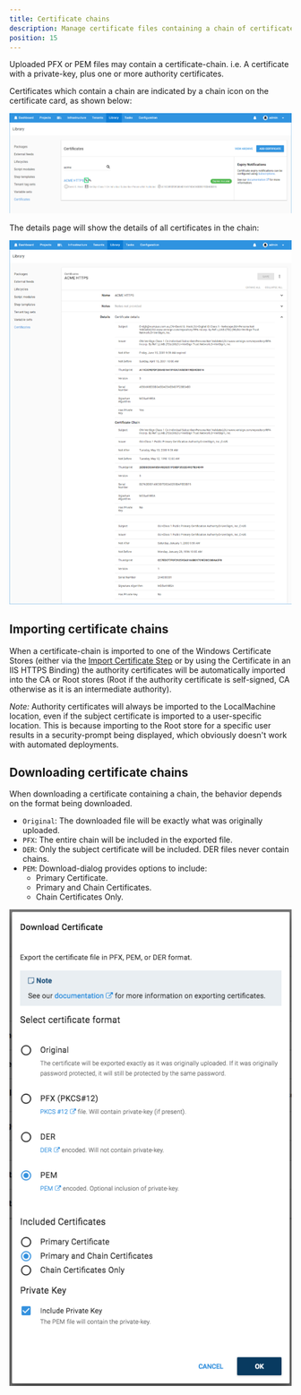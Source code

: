 ```yaml
---
title: Certificate chains
description: Manage certificate files containing a chain of certificates
position: 15
---
```


Uploaded PFX or PEM files may contain a certificate-chain. i.e. A certificate with a private-key, plus one or more authority certificates.

Certificates which contain a chain are indicated by a chain icon on the certificate card, as shown below:

![](images/certificate-chain-card.png "width=500")

The details page will show the details of all certificates in the chain:

![](images/certificate-chain-details.png "width=500")

## Importing certificate chains

When a certificate-chain is imported to one of the Windows Certificate Stores (either via the [Import Certificate Step](import-certificate-step.md) or by using the Certificate in an IIS HTTPS Binding) the authority certificates will be automatically imported into the CA or Root stores (Root if the authority certificate is self-signed, CA otherwise as it is an intermediate authority).   

_Note:_  Authority certificates will always be imported to the LocalMachine location, even if the subject certificate is imported to a user-specific location.
This is because importing to the Root store for a specific user results in a security-prompt being displayed, which obviously doesn't work with automated deployments.   

## Downloading certificate chains

When downloading a certificate containing a chain, the behavior depends on the format being downloaded.

- `Original`: The downloaded file will be exactly what was originally uploaded.
- `PFX`: The entire chain will be included in the exported file.
- `DER`: Only the subject certificate will be included.  DER files never contain chains.
- `PEM`: Download-dialog provides options to include:
   - Primary Certificate.
   - Primary and Chain Certificates.
   - Chain Certificates Only.

![Download Chain in PEM format dialog](images/download-pem-chain.png "width=500")
